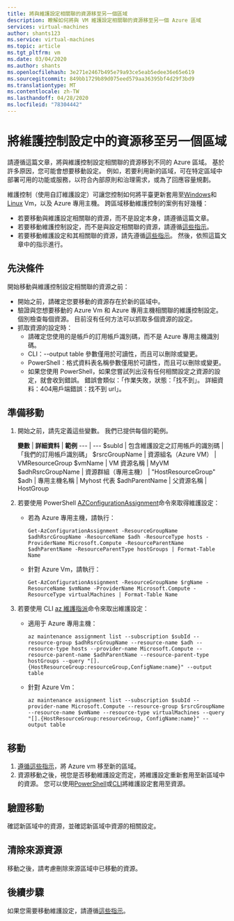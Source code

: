 ```yaml
---
title: 將與維護設定相關聯的資源移至另一個區域
description: 瞭解如何將與 VM 維護設定相關聯的資源移至另一個 Azure 區域
services: virtual-machines
author: shants123
ms.service: virtual-machines
ms.topic: article
ms.tgt_pltfrm: vm
ms.date: 03/04/2020
ms.author: shants
ms.openlocfilehash: 3e271e2467b495e79a93ce5eab5edee36e65e619
ms.sourcegitcommit: 849bb1729b89d075eed579aa36395bf4d29f3bd9
ms.translationtype: MT
ms.contentlocale: zh-TW
ms.lasthandoff: 04/28/2020
ms.locfileid: "78304442"
---
```

# <a name="move-resources-in-a-maintenance-control-configuration-to-another-region"></a>將維護控制設定中的資源移至另一個區域

請遵循這篇文章，將與維護控制設定相關聯的資源移到不同的 Azure 區域。 基於許多原因，您可能會想要移動設定。 例如，若要利用新的區域，可在特定區域中部署可用的功能或服務，以符合內部原則和治理需求，或為了回應容量規劃。

維護控制（使用自訂維護設定）可讓您控制如何將平臺更新套用至[Windows](https://docs.microsoft.com/azure/virtual-machines/maintenance-control-cli?toc=/azure/virtual-machines/windows/toc.json&bc=/azure/virtual-machines/windows/breadcrumb/toc.json)和[Linux](https://docs.microsoft.com/azure/virtual-machines/maintenance-control-cli?toc=%2Fazure%2Fvirtual-machines%2Flinux%2Ftoc.json&bc=%2Fazure%2Fvirtual-machines%2Flinux%2Fbreadcrumb%2Ftoc.json&view=azure-java-stable) Vm，以及 Azure 專用主機。 跨區域移動維護控制的案例有好幾種：

- 若要移動與維護設定相關聯的資源，而不是設定本身，請遵循這篇文章。
- 若要移動維護控制設定，而不是與設定相關聯的資源，請遵循[這些指示](move-region-maintenance-configuration.md)。
- 若要移動維護設定和其相關聯的資源，請先遵循[這些指示](move-region-maintenance-configuration.md)。 然後，依照這篇文章中的指示進行。

## <a name="prerequisites"></a>先決條件

開始移動與維護控制設定相關聯的資源之前：

- 開始之前，請確定您要移動的資源存在於新的區域中。
- 驗證與您想要移動的 Azure Vm 和 Azure 專用主機相關聯的維護控制設定。 個別檢查每個資源。 目前沒有任何方法可以抓取多個資源的設定。
- 抓取資源的設定時：
    - 請確定您使用的是帳戶的訂用帳戶識別碼，而不是 Azure 專用主機識別碼。
    - CLI：--output table 參數僅用於可讀性，而且可以刪除或變更。
    - PowerShell：格式資料表名稱參數僅用於可讀性，而且可以刪除或變更。
    - 如果您使用 PowerShell，如果您嘗試列出沒有任何相關設定之資源的設定，就會收到錯誤。 錯誤會類似：「作業失敗，狀態：「找不到」。 詳細資料：404用戶端錯誤：找不到 url」。

    
## <a name="prepare-to-move"></a>準備移動

1. 開始之前，請先定義這些變數。 我們已提供每個的範例。

    **變數** | **詳細資料** | **範例**
    --- | ---
    $subId | 包含維護設定之訂用帳戶的識別碼 | 「我們的訂用帳戶識別碼」
    $rsrcGroupName | 資源組名（Azure VM） | VMResourceGroup
    $vmName | VM 資源名稱 |  MyVM
    $adhRsrcGroupName |  資源群組（專用主機） | "HostResourceGroup"
    $adh | 專用主機名稱 | Myhost 代表
    $adhParentName | 父資源名稱 | HostGroup
    
2. 若要使用 PowerShell [AZConfigurationAssignment](https://docs.microsoft.com/powershell/module/az.maintenance/Get-AzConfigurationAssignment?view=azps-3.5.0)命令來取得維護設定：

    - 若為 Azure 專用主機，請執行：
        ```
        Get-AzConfigurationAssignment -ResourceGroupName $adhRsrcGroupName -ResourceName $adh -ResourceType hosts -ProviderName Microsoft.Compute -ResourceParentName $adhParentName -ResourceParentType hostGroups | Format-Table Name
        ```

    - 針對 Azure Vm，請執行：

        ```
        Get-AzConfigurationAssignment -ResourceGroupName $rgName -ResourceName $vmName -ProviderName Microsoft.Compute -ResourceType virtualMachines | Format-Table Name
        ```
3. 若要使用 CLI [az 維護指派](https://docs.microsoft.com/cli/azure/ext/maintenance/maintenance/assignment?view=azure-cli-latest)命令來取出維護設定：

    - 適用于 Azure 專用主機：

        ```
        az maintenance assignment list --subscription $subId --resource-group $adhRsrcGroupName --resource-name $adh --resource-type hosts --provider-name Microsoft.Compute --resource-parent-name $adhParentName --resource-parent-type hostGroups --query "[].{HostResourceGroup:resourceGroup,ConfigName:name}" --output table
        ```

    - 針對 Azure Vm：

        ```
        az maintenance assignment list --subscription $subId --provider-name Microsoft.Compute --resource-group $rsrcGroupName --resource-name $vmName --resource-type virtualMachines --query "[].{HostResourceGroup:resourceGroup, ConfigName:name}" --output table
        ```


## <a name="move"></a>移動 

1. [遵循這些指示](https://docs.microsoft.com/azure/site-recovery/azure-to-azure-tutorial-migrate?toc=/azure/virtual-machines/windows/toc.json&bc=/azure/virtual-machines/windows/breadcrumb/toc.json)，將 Azure vm 移至新的區域。
2. 資源移動之後，視您是否移動維護設定而定，將維護設定重新套用至新區域中的資源。 您可以使用[PowerShell](../virtual-machines/maintenance-control-powershell.md)或[CLI](../virtual-machines/maintenance-control-cli.md)將維護設定套用至資源。


## <a name="verify-the-move"></a>驗證移動

確認新區域中的資源，並確認新區域中資源的相關設定。 

## <a name="clean-up-source-resources"></a>清除來源資源

移動之後，請考慮刪除來源區域中已移動的資源。


## <a name="next-steps"></a>後續步驟

如果您需要移動維護設定，請遵循[這些指示](move-region-maintenance-configuration.md)。 
